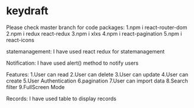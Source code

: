 # keydraft
Please check master branch for code
packages:
1.npm i react-router-dom
2.npm i redux react-redux
3.npm i xlxs
4.npm i react-pagination
5.npm i react-icons

statemanagement:
I have used react redux for statemanagement

Notification:
I have used alert() method to notify users

Features:
1.User can read
2.User can delete
3.User can update
4.User can create
5.User Authentication
6.pagination
7.User can import data
8.Search filter
9.FullScreen Mode

Records:
I have used table to display records

